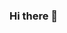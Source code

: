 ### Hi there 👋

<!--
**IrmQ/IrmQ** is a ✨ _special_ ✨ repository because its `README.md` (this file) appears on your GitHub profile.

Here are some ideas to get you started:

- 🔭 I’m currently working on finishing my Master's degree
- 🌱 I’m currently learning about databases and repositories
- 👯 I’m looking to collaborate on building websites for my artist friends
- 🤔 I’m looking for help with building a UX/UI portfolio
- 💬 Ask me about building designs in Canva
- 📫 How to reach me: my drexel email!
- 😄 Pronouns: she/her
- ⚡ Fun fact: I love to rollerblade
-->
